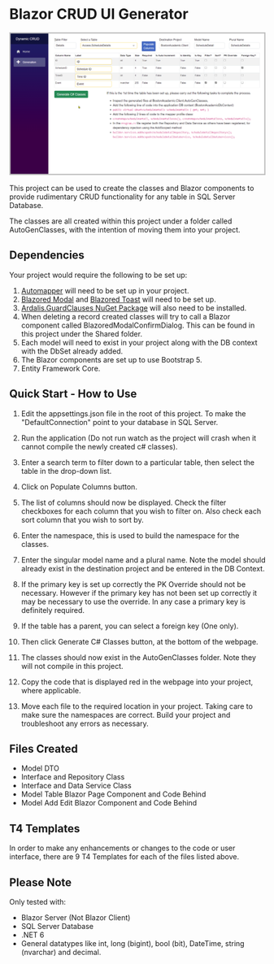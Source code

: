 # Blazor CRUD UI Generator

![](DynamicCRUD/wwwroot/images/DynamicCRUD.png)

This project can be used to create the classes and Blazor components to provide rudimentary CRUD functionality for any table in SQL Server Database.

The classes are all created within this project under a folder called AutoGenClasses, with the intention of moving them into your project.

## Dependencies

Your project would require the following to be set up:

1. [Automapper](https://automapper.org/) will need to be set up in your project.
2. [Blazored Modal](https://github.com/Blazored/Modal) and [Blazored Toast](https://github.com/Blazored/Toast) will need to be set up.
3. [Ardalis.GuardClauses NuGet Package](https://github.com/ardalis/guardclauses) will also need to be installed.
4. When deleting a record created classes will try to call a Blazor component called BlazoredModalConfirmDialog. This can be found in this project under the Shared folder.
5. Each model will need to exist in your project along with the DB context with the DbSet already added.
6. The Blazor components are set up to use Bootstrap 5.
7. Entity Framework Core.


## Quick Start - How to Use

1. Edit the appsettings.json file in the root of this project. To make the "DefaultConnection" point to your database in SQL Server.

2. Run the application (Do not run watch as the project will crash when it cannot compile the newly created c# classes).

3. Enter a search term to filter down to a particular table, then select the table in the drop-down list.

4. Click on Populate Columns button.

5. The list of columns should now be displayed.  Check the filter checkboxes for each column that you wish to filter on. Also check each sort column that you wish to sort by.

6. Enter the namespace, this is used to build the namespace for the classes.

7. Enter the singular model name and a plural name. Note the model should already exist in the destination project and be entered in the DB Context.

8. If the primary key is set up correctly the PK Override should not be necessary.  However if the primary key has not been set up correctly it may be necessary to use the override.  In any case a primary key is definitely required.

9. If the table has a parent, you can select a foreign key (One only).

10. Then click Generate C# Classes button, at the bottom of the webpage.

11. The classes should now exist in the AutoGenClasses folder.  Note they will not compile in this project.

12. Copy the code that is displayed red in the webpage into your project, where applicable. 

13. Move each file to the required location in your project.  Taking care to make sure the namespaces are correct.  Build your project and troubleshoot any errors as necessary.

## Files Created

* Model DTO
* Interface and Repository Class
* Interface and Data Service Class
* Model Table Blazor Page Component and Code Behind
* Model Add Edit Blazor Component and Code Behind

## T4 Templates

In order to make any enhancements or changes to the code or user interface, there are 9 T4 Templates for each of the files listed above.

## Please Note

Only tested with:
* Blazor Server (Not Blazor Client)
* SQL Server Database
* .NET 6
* General datatypes like int, long (bigint), bool (bit), DateTime, string (nvarchar) and decimal.

